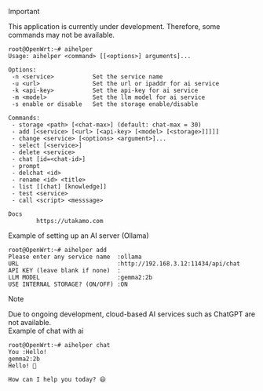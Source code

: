 > [!IMPORTANT]
> This application is currently under development.
> Therefore, some commands may not be available.

```
root@OpenWrt:~# aihelper
Usage: aihelper <command> [[<options>] arguments]...

Options:
 -n <service>           Set the service name
 -u <url>               Set the url or ipaddr for ai service
 -k <api-key>           Set the api-key for ai service
 -m <model>             Set the llm model for ai service
 -s enable or disable   Set the storage enable/disable

Commands:
 - storage <path> [<chat-max>] (default: chat-max = 30)
 - add [<service> [<url> [<api-key> [<model> [<storage>]]]]]
 - change <service> [<options> <argument>]...
 - select [<service>]
 - delete <service>
 - chat [id=<chat-id>]
 - prompt
 - delchat <id>
 - rename <id> <title>
 - list [[chat] [knowledge]]
 - test <service>
 - call <script> <messsage>

Docs
        https://utakamo.com
```
Example of setting up an AI server (Ollama) 
```
root@OpenWrt:~# aihelper add
Please enter any service name  :ollama
URL                            :http://192.168.3.12:11434/api/chat 
API KEY (leave blank if none)  :
LLM MODEL                      :gemma2:2b
USE INTERNAL STORAGE? (ON/OFF) :ON
```
> [!NOTE]
> Due to ongoing development, cloud-based AI services such as ChatGPT are not available.  
Example of chat with ai
```
root@OpenWrt:~# aihelper chat
You :Hello!
gemma2:2b
Hello! 👋  

How can I help you today? 😄
```
